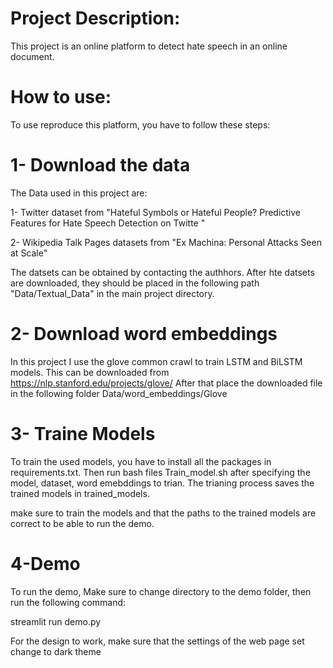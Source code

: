 Project Description:
=====================
This project is an online platform to detect hate speech in an online document.


How to use:
==============
To use reproduce this platform, you have to follow these steps:

1- Download the data
=======================
The Data used in this project are:

1- Twitter dataset from "Hateful Symbols or Hateful People? Predictive Features for Hate Speech Detection on Twitte "

2- Wikipedia Talk Pages datasets from "Ex Machina: Personal Attacks Seen at Scale"

The datsets can be obtained by contacting the authhors. After hte datsets are downloaded, they should be placed in the following path "Data/Textual_Data" in the main project directory.


2- Download word embeddings
============================
In this project I use the glove common crawl to train LSTM and BiLSTM models. This can be downloaded from https://nlp.stanford.edu/projects/glove/
After that place the downloaded file in the following folder Data/word_embeddings/Glove

3- Traine Models
================
To train the used models, you have to install all the packages in requirements.txt. Then run bash files Train_model.sh after specifying the model, dataset, word emebddings to trian. The trianing process saves the trained models in trained_models.

make sure to train the models and that the paths to the trained models are correct to be able to run the demo.

4-Demo
=======
To run the demo, Make sure to change directory to the demo folder, then run the following command:

streamlit run demo.py

For the design to work, make sure that the settings of the web page set change to dark theme



